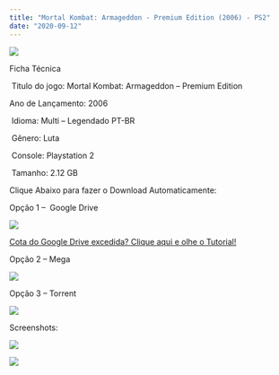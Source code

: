 ```yaml
---
title: "Mortal Kombat: Armageddon - Premium Edition (2006) - PS2"
date: "2020-09-12"
---
```


[![](https://1.bp.blogspot.com/-cSY296yh7lo/X11RV5BYd4I/AAAAAAAAO6c/2hcecZkHlaoiR8tROSZsU_sQ-LlK6-ElgCLcBGAsYHQ/s320/Screenshot_2.png)](https://1.bp.blogspot.com/-cSY296yh7lo/X11RV5BYd4I/AAAAAAAAO6c/2hcecZkHlaoiR8tROSZsU_sQ-LlK6-ElgCLcBGAsYHQ/s351/Screenshot_2.png)

Ficha Técnica

 Titulo do jogo: Mortal Kombat: Armageddon – Premium Edition

Ano de Lançamento: 2006

 Idioma: Multi – Legendado PT-BR

 Gênero: Luta

 Console: Playstation 2

 Tamanho: 2.12 GB

Clique Abaixo para fazer o Download Automaticamente:

Opção 1 –  Google Drive

[![](https://1.bp.blogspot.com/-4SUqXRoRWc0/XtsW72LDzrI/AAAAAAAAKHM/qo1oDro7CI03qjIvaVCl6yKZ3v_F_JvBwCK4BGAsYHg/APRENDA-Recupdsdasdasdaerado.png)](https://zee.gl/1mHvi34)

[Cota do Google Drive excedida? Clique aqui e olhe o Tutorial!](https://ultragames-torrents.blogspot.com/2020/06/burlar-cota-do-google-drive.html) 

Opção 2 – Mega

[![](https://1.bp.blogspot.com/-fysMBE_30yA/XtsW8rOzeTI/AAAAAAAAKHQ/yEg2otqCtcAfsWIP0xI63y3c0eWdDVksQCK4BGAsYHg/MEGA.png)](https://zee.gl/uvtNEV1z)

Opção 3 – Torrent

[![](https://1.bp.blogspot.com/-gM_bieM_Xmg/X11OuuXJ_iI/AAAAAAAAO6I/YZCF0qruSJgINabjGnzop1wom3zhhl8BgCLcBGAsYHQ/s0/LETRA{40dcdfd0a3f176073d713beaee4fcd56db243ec708877a2e730ba987ecd6f1ab}2BPS2.png)](https://zee.gl/mYaq6g)

Screenshots:

[![](https://1.bp.blogspot.com/-Vlkyf6K7r44/X11RYuuoHdI/AAAAAAAAO6g/D5jFR7KoY3omvMmnXrTuVC3UOtvPO6J6ACLcBGAsYHQ/w500-h281/maxresdefault.jpg)](https://1.bp.blogspot.com/-Vlkyf6K7r44/X11RYuuoHdI/AAAAAAAAO6g/D5jFR7KoY3omvMmnXrTuVC3UOtvPO6J6ACLcBGAsYHQ/s1280/maxresdefault.jpg)

[![](https://1.bp.blogspot.com/-sbH4qGmMUIE/X11RRhyaesI/AAAAAAAAO6Y/LVhMZg0mHmACdjgZ5P7In1n4dAl8MqLuwCLcBGAsYHQ/w500-h281/maxresdefault.jpg)](https://1.bp.blogspot.com/-sbH4qGmMUIE/X11RRhyaesI/AAAAAAAAO6Y/LVhMZg0mHmACdjgZ5P7In1n4dAl8MqLuwCLcBGAsYHQ/s1280/maxresdefault.jpg)
